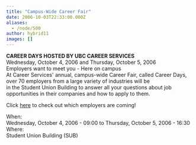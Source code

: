 ```yaml
---
title: "Campus-Wide Career Fair"
date: 2006-10-03T22:33:00.000Z
aliases:
  - /node/500
author: hybrid11
images: []
---
```


<div class="field field-name-body field-type-text-with-summary field-label-hidden"><div class="field-items"><div class="field-item even"><p><b>CAREER DAYS HOSTED BY UBC CAREER SERVICES</b><br>
Wednesday, October 4, 2006 and Thursday, October 5, 2006<br>
Employers want to meet you - Here on campus<br>
At Career Services&apos; annual, campus-wide Career Fair, called Career Days, over 70 employers from a large variety of industries will be<br>
in the Student Union Building to answer all your questions about job opportunities in their companies and how to apply to them.</p>
<p>Click <a href="http://www.careers.ubc.ca/events.cfm?page=careerfair&amp;view=participants">here</a> to check out which employers are coming!</p>
</div></div></div><div class="field field-name-field-dates field-type-datetime field-label-above"><div class="field-label">When:&#xA0;</div><div class="field-items"><div class="field-item even"><span class="date-display-range"><span class="date-display-start">Wednesday, October 4, 2006 - 09:00</span> to <span class="date-display-end">Thursday, October 5, 2006 - 16:30</span></span></div></div></div><div class="field field-name-field-location field-type-text field-label-above"><div class="field-label">Where:&#xA0;</div><div class="field-items"><div class="field-item even">Student Union Building (SUB)</div></div></div>    <footer>
          </footer>
